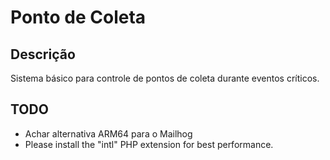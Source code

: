 # Ponto de Coleta

## Descrição

Sistema básico para controle de pontos de coleta durante eventos críticos.

## TODO

- Achar alternativa ARM64 para o Mailhog
- Please install the "intl" PHP extension for best performance.